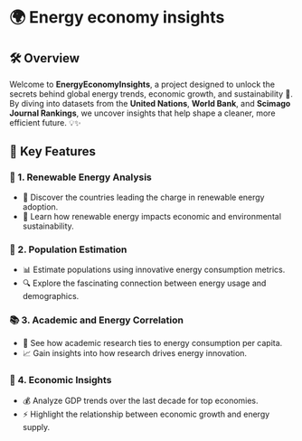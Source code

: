 # 🌍 Energy economy insights

## 🛠️ Overview
Welcome to **EnergyEconomyInsights**, a project designed to unlock the secrets behind global energy trends, economic growth, and sustainability 🌱. By diving into datasets from the **United Nations**, **World Bank**, and **Scimago Journal Rankings**, we uncover insights that help shape a cleaner, more efficient future. 💡✨

## 🚀 Key Features

### 🔋 1. Renewable Energy Analysis
- 🌟 Discover the countries leading the charge in renewable energy adoption.  
- 🌱 Learn how renewable energy impacts economic and environmental sustainability.

### 👥 2. Population Estimation
- 📊 Estimate populations using innovative energy consumption metrics.  
- 🔍 Explore the fascinating connection between energy usage and demographics.

### 📚 3. Academic and Energy Correlation
- 🧠 See how academic research ties to energy consumption per capita.  
- 📈 Gain insights into how research drives energy innovation.

### 💸 4. Economic Insights
- 💰 Analyze GDP trends over the last decade for top economies.  
- ⚡ Highlight the relationship between economic growth and energy supply.

